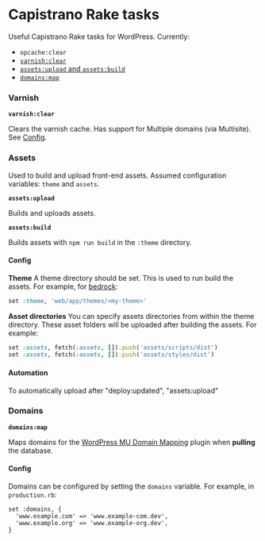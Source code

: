 # Capistrano Rake tasks
Useful Capistrano Rake tasks for WordPress. Currently:

- `opcache:clear`
- [`varnish:clear`](https://github.com/trendwerk/capistrano-rake-tasks#varnish)
- [`assets:upload` and `assets:build`](https://github.com/trendwerk/capistrano-rake-tasks#assets)
- [`domains:map`](https://github.com/trendwerk/capistrano-rake-tasks#domains)

### Varnish
**`varnish:clear`**

Clears the varnish cache. Has support for Multiple domains (via Multisite). See [Config](https://github.com/trendwerk/capistrano-rake-tasks#config).

### Assets
Used to build and upload front-end assets. Assumed configuration variables: `theme` and `assets`.

**`assets:upload`**

Builds and uploads assets.

**`assets:build`**

Builds assets with `npm run build` in the `:theme` directory.

#### Config

**Theme**
A theme directory should be set. This is used to run build the assets. For example, for [bedrock](https://github.com/trendwerk/bedrock):

```ruby
set :theme, 'web/app/themes/<my-theme>'
````

**Asset directories**
You can specify assets directories from within the theme directory. These asset folders will be uploaded after building the assets. For example:

```ruby
set :assets, fetch(:assets, []).push('assets/scripts/dist')
set :assets, fetch(:assets, []).push('assets/styles/dist')
```

#### Automation
To automatically upload
after "deploy:updated", "assets:upload"


### Domains
**`domains:map`**

Maps domains for the [WordPress MU Domain Mapping](https://nl.wordpress.org/plugins/wordpress-mu-domain-mapping/) plugin when **pulling** the database.

#### Config
Domains can be configured by setting the `domains` variable. For example, in `production.rb`:

```
set :domains, {
  'www.example.com' => 'www.example-com.dev',
  'www.example.org' => 'www.example-org.dev',
}
```
